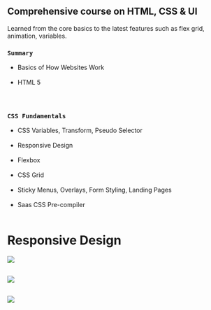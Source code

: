 ## Comprehensive course on HTML, CSS & UI

Learned from the core basics to the latest features such as flex grid, animation, variables.

### `Summary`
<ul><li>Basics of How Websites Work</li> <br>
<li>HTML 5</li></ul> <br>

##


### `CSS Fundamentals`
<ul>
<li>CSS Variables, Transform, Pseudo Selector</li> <br>
  <li>Responsive Design</li> <br>
  <li>Flexbox</li> <br>
  <li>CSS Grid</li> <br>
  <li>Sticky Menus, Overlays, Form Styling, Landing Pages</li> <br>
  <li>Saas CSS Pre-compiler</li> <br>
  </ul>
  
 
  
 ##
  
  <h1>Responsive Design <br></h1>  
  

 
 
 
 ![](hotel_1.gif)
 <br>
 ##
 
 
 ![](hotel_2.gif)
 <br>
 
 ##
 
 ![](hotel_3.gif)
 
 
 
 
